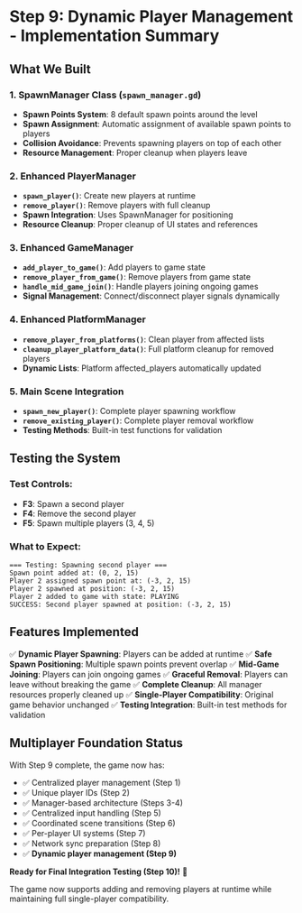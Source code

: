 # Step 9: Dynamic Player Management - Implementation Summary

## What We Built

### 1. SpawnManager Class (`spawn_manager.gd`)
- **Spawn Points System**: 8 default spawn points around the level
- **Spawn Assignment**: Automatic assignment of available spawn points to players
- **Collision Avoidance**: Prevents spawning players on top of each other
- **Resource Management**: Proper cleanup when players leave

### 2. Enhanced PlayerManager
- **`spawn_player()`**: Create new players at runtime
- **`remove_player()`**: Remove players with full cleanup
- **Spawn Integration**: Uses SpawnManager for positioning
- **Resource Cleanup**: Proper cleanup of UI states and references

### 3. Enhanced GameManager  
- **`add_player_to_game()`**: Add players to game state
- **`remove_player_from_game()`**: Remove players from game state
- **`handle_mid_game_join()`**: Handle players joining ongoing games
- **Signal Management**: Connect/disconnect player signals dynamically

### 4. Enhanced PlatformManager
- **`remove_player_from_platforms()`**: Clean player from affected lists
- **`cleanup_player_platform_data()`**: Full platform cleanup for removed players
- **Dynamic Lists**: Platform affected_players automatically updated

### 5. Main Scene Integration
- **`spawn_new_player()`**: Complete player spawning workflow
- **`remove_existing_player()`**: Complete player removal workflow
- **Testing Methods**: Built-in test functions for validation

## Testing the System

### Test Controls:
- **F3**: Spawn a second player
- **F4**: Remove the second player  
- **F5**: Spawn multiple players (3, 4, 5)

### What to Expect:
```
=== Testing: Spawning second player ===
Spawn point added at: (0, 2, 15)
Player 2 assigned spawn point at: (-3, 2, 15)
Player 2 spawned at position: (-3, 2, 15)
Player 2 added to game with state: PLAYING
SUCCESS: Second player spawned at position: (-3, 2, 15)
```

## Features Implemented

✅ **Dynamic Player Spawning**: Players can be added at runtime
✅ **Safe Spawn Positioning**: Multiple spawn points prevent overlap
✅ **Mid-Game Joining**: Players can join ongoing games
✅ **Graceful Removal**: Players can leave without breaking the game
✅ **Complete Cleanup**: All manager resources properly cleaned up
✅ **Single-Player Compatibility**: Original game behavior unchanged
✅ **Testing Integration**: Built-in test methods for validation

## Multiplayer Foundation Status

With Step 9 complete, the game now has:
- ✅ Centralized player management (Step 1)
- ✅ Unique player IDs (Step 2) 
- ✅ Manager-based architecture (Steps 3-4)
- ✅ Centralized input handling (Step 5)
- ✅ Coordinated scene transitions (Step 6)
- ✅ Per-player UI systems (Step 7)
- ✅ Network sync preparation (Step 8)
- ✅ **Dynamic player management (Step 9)**

**Ready for Final Integration Testing (Step 10)!** 🎯

The game now supports adding and removing players at runtime while maintaining full single-player compatibility.